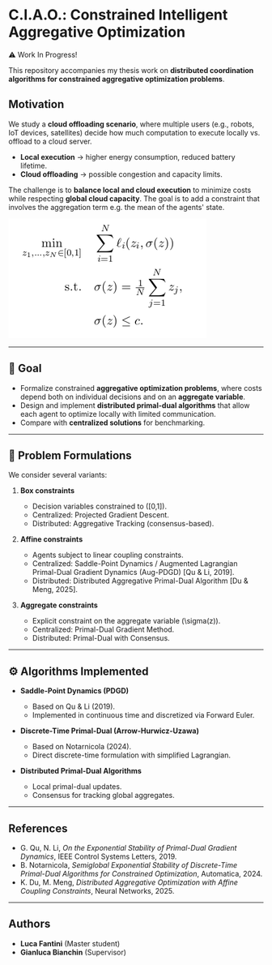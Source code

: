 # C.I.A.O.: Constrained Intelligent Aggregative Optimization

:warning: Work In Progress!

This repository accompanies my thesis work on **distributed coordination algorithms for constrained aggregative optimization problems**. 

## Motivation

We study a **cloud offloading scenario**, where multiple users (e.g., robots, IoT devices, satellites) decide how much computation to execute locally vs. offload to a cloud server.
- **Local execution** → higher energy consumption, reduced battery lifetime.  
- **Cloud offloading** → possible congestion and capacity limits.  

The challenge is to **balance local and cloud execution** to minimize costs while respecting **global cloud capacity**. The goal is to add a constraint that involves the aggregation term e.g. the mean of the agents' state.

![alt text](img/constr_aggr_opt.png)

---

## 🎯 Goal

- Formalize constrained **aggregative optimization problems**, where costs depend both on individual decisions and on an **aggregate variable**.  
- Design and implement **distributed primal-dual algorithms** that allow each agent to optimize locally with limited communication.  
- Compare with **centralized solutions** for benchmarking.  

---

## 🧩 Problem Formulations

We consider several variants:

1. **Box constraints**  
   - Decision variables constrained to \([0,1]\).  
   - Centralized: Projected Gradient Descent.  
   - Distributed: Aggregative Tracking (consensus-based).  

2. **Affine constraints**  
   - Agents subject to linear coupling constraints.  
   - Centralized: Saddle-Point Dynamics / Augmented Lagrangian Primal-Dual Gradient Dynamics (Aug-PDGD) [Qu & Li, 2019].  
   - Distributed: Distributed Aggregative Primal-Dual Algorithm [Du & Meng, 2025].  

3. **Aggregate constraints**  
   - Explicit constraint on the aggregate variable \(\sigma(z)\).  
   - Centralized: Primal-Dual Gradient Method.  
   - Distributed: Primal-Dual with Consensus.  

---

## ⚙️ Algorithms Implemented

- **Saddle-Point Dynamics (PDGD)**  
  - Based on Qu & Li (2019).  
  - Implemented in continuous time and discretized via Forward Euler.  

- **Discrete-Time Primal-Dual (Arrow-Hurwicz-Uzawa)**  
  - Based on Notarnicola (2024).  
  - Direct discrete-time formulation with simplified Lagrangian.  

- **Distributed Primal-Dual Algorithms**  
  - Local primal-dual updates.  
  - Consensus for tracking global aggregates.  

---

## References

- G. Qu, N. Li, *On the Exponential Stability of Primal-Dual Gradient Dynamics*, IEEE Control Systems Letters, 2019.  
- B. Notarnicola, *Semiglobal Exponential Stability of Discrete-Time Primal-Dual Algorithms for Constrained Optimization*, Automatica, 2024.  
- K. Du, M. Meng, *Distributed Aggregative Optimization with Affine Coupling Constraints*, Neural Networks, 2025.  

---

## Authors

- **Luca Fantini** (Master student)  
- **Gianluca Bianchin** (Supervisor)  
